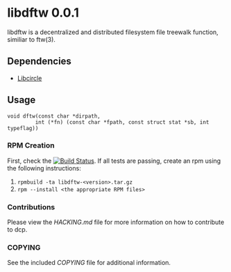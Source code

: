 libdftw 0.0.1
===============
libdftw is a decentralized and distributed filesystem file treewalk function, similiar to ftw(3).

Dependencies
------------
* [Libcircle](http://github.com/hpc/libcircle)

Usage
-----

```
void dftw(const char *dirpath,
         int (*fn) (const char *fpath, const struct stat *sb, int typeflag))
```

### RPM Creation
First, check the [![Build Status](https://travis-ci.org/hpc/libdftw.png?branch=master)](https://travis-ci.org/hpc/libdftw). If all tests are passing, create an rpm using the following instructions:

1. ```rpmbuild -ta libdftw-<version>.tar.gz```
2. ```rpm --install <the appropriate RPM files>```

### Contributions
Please view the *HACKING.md* file for more information on how to contribute to dcp.

### COPYING
See the included *COPYING* file for additional information.
